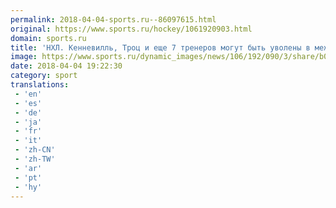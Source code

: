 ```yaml
---
permalink: 2018-04-04-sports.ru--86097615.html
original: https://www.sports.ru/hockey/1061920903.html
domain: sports.ru
title: 'НХЛ. Кенневилль, Троц и еще 7 тренеров могут быть уволены в межсезонье'
image: https://www.sports.ru/dynamic_images/news/106/192/090/3/share/b00625.png
date: 2018-04-04 19:22:30
category: sport
translations: 
 - 'en'
 - 'es'
 - 'de'
 - 'ja'
 - 'fr'
 - 'it'
 - 'zh-CN'
 - 'zh-TW'
 - 'ar'
 - 'pt'
 - 'hy'
---
```


